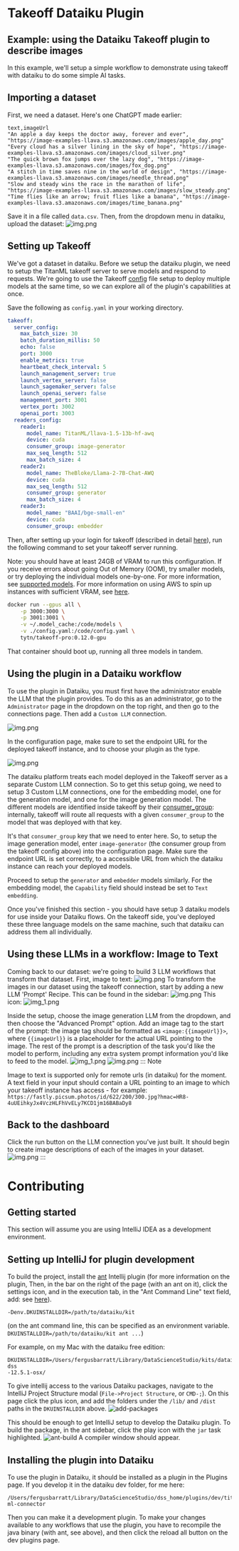 # Takeoff Dataiku Plugin

## Example: using the Dataiku Takeoff plugin to describe images

In this example, we'll setup a simple workflow to demonstrate using takeoff
with dataiku to do some simple AI tasks.

## Importing a dataset

First, we need a dataset. Here's one ChatGPT made earlier:

```csv
text,imageUrl
"An apple a day keeps the doctor away, forever and ever", "https://image-examples-llava.s3.amazonaws.com/images/apple_day.png"
"Every cloud has a silver lining in the sky of hope", "https://image-examples-llava.s3.amazonaws.com/images/cloud_silver.png"
"The quick brown fox jumps over the lazy dog", "https://image-examples-llava.s3.amazonaws.com/images/fox_dog.png"
"A stitch in time saves nine in the world of design", "https://image-examples-llava.s3.amazonaws.com/images/needle_thread.png"
"Slow and steady wins the race in the marathon of life", "https://image-examples-llava.s3.amazonaws.com/images/slow_steady.png"
"Time flies like an arrow; fruit flies like a banana", "https://image-examples-llava.s3.amazonaws.com/images/time_banana.png"
```

Save it in a file called `data.csv`. Then, from the dropdown menu in dataiku,
upload the dataset:
![img.png](docs-images/upload-dataset.png)

## Setting up Takeoff

We've got a dataset in dataiku. Before we setup the dataiku plugin, we need
to setup the TitanML takeoff server to serve models and respond to requests.
We're going to use the
Takeoff [config](https://docs.titanml.co/docs/Docs/model_management/manifests)
file setup to deploy multiple
models at the same time, so we can explore all of the plugin's capabilities
at once.

Save the following as `config.yaml` in your working directory.

```yaml
takeoff:
  server_config:
    max_batch_size: 30
    batch_duration_millis: 50
    echo: false
    port: 3000
    enable_metrics: true
    heartbeat_check_interval: 5
    launch_management_server: true
    launch_vertex_server: false
    launch_sagemaker_server: false
    launch_openai_server: false
    management_port: 3001
    vertex_port: 3002
    openai_port: 3003
  readers_config:
    reader1:
      model_name: TitanML/llava-1.5-13b-hf-awq
      device: cuda
      consumer_group: image-generator
      max_seq_length: 512
      max_batch_size: 4
    reader2:
      model_name: TheBloke/Llama-2-7B-Chat-AWQ
      device: cuda
      max_seq_length: 512
      consumer_group: generator
      max_batch_size: 4
    reader3:
      model_name: "BAAI/bge-small-en"
      device: cuda
      consumer_group: embedder 
```

Then, after setting up your login for takeoff (described in detail
[here](https://docs.titanml.co/docs/Docs/launching/accessing_takeoff)),
run the following command to set your takeoff server running.

Note: you
should have at least 24GB of VRAM to run this configuration. If you receive
errors about going Out of Memory (OOM), try smaller models, or try deploying
the individual models one-by-one. For more information, see
[supported models](https://docs.titanml.co/docs/Docs/launching/supported_models).
For more information on using AWS to spin up instances with sufficient VRAM,
see [here](https://docs.titanml.co/docs/Docs/integrations/aws).

```bash
docker run --gpus all \
    -p 3000:3000 \
    -p 3001:3001 \
    -v ~/.model_cache:/code/models \
    -v ./config.yaml:/code/config.yaml \
    tytn/takeoff-pro:0.12.0-gpu
```

That container should boot up, running all three models in tandem.

## Using the plugin in a Dataiku workflow

To use the plugin in Dataiku, you must first have the administrator enable
the LLM that the plugin provides. To do this as an administrator, go to the
`Administrator` page in the dropdown on the top right, and then go to the
connections page. Then add a `Custom LLM` connection.

![img.png](docs-images/custom-llm-connection.png)

In the configuration
page, make sure to set the endpoint URL for the deployed takeoff instance,
and to choose your plugin as the type.

![img.png](docs-images/connection-setup-info.png)

The dataiku platform treats each model deployed in the Takeoff server as a
separate Custom LLM connection. So to get this setup going, we need to setup
3 Custom LLM connections, one for the embedding model, one for the
generation model, and one for the image generation model. The different
models are identified inside takeoff by
their [consumer_group](https://docs.titanml.co/docs/Docs/model_management/readers):
internally,
takeoff will route all requests with a given `consumer_group` to the
model that was deployed with that key.

It's that `consumer_group` key that we need to enter here. So, to setup the
image generation model, enter `image-generator` (the consumer group from the
takeoff config above) into the configuration page. Make sure the endpoint
URL is set correctly, to a accessible URL from which the dataiku
instance can reach your deployed models.

Proceed to setup the `generator` and `embedder` models similarly. For the
embedding model, the `Capability` field should instead be set to `Text
embedding`.

Once you've finished this section - you should have setup 3 dataiku models for
use inside your Dataiku flows. On the takeoff side, you've deployed these
three language models on the same machine, such that dataiku can address
them all individually.

## Using these LLMs in a workflow: Image to Text

Coming back to our dataset: we're going to build 3 LLM workflows that
transform that dataset. First, image to text:
![img.png](docs-images/image-to-text-highlight.png)
To transform the images in our dataset using the takeoff connection, start
by adding a new LLM 'Prompt' Recipe. This can be found in the sidebar:
![img.png](docs-images/sidebar-highlight.png)
This icon:
![img_1.png](docs-images/prompt-highlight.png)

Inside the setup, choose the image generation LLM from the dropdown, and
then choose the "Advanced Prompt" option. Add an image tag to the start of
the prompt: the image tag should be formatted as `<image:{{imageUrl}}>`,
where `{{imageUrl}}` is a placeholder for the actual URL pointing to the
image. The rest of the prompt is a description of the task you'd like the
model to perform, including any extra system prompt information you'd like
to feed to the model.
![img_1.png](docs-images/image-to-text-setup-1.png)
![img.png](docs-images/image-to-text-setup-2.png)
::: Note

Image to text is supported only for remote urls (in dataiku) for the moment. A
text field
in your input should contain a URL pointing to an image to which your takeoff
instance has access - for
example: `https://fastly.picsum.photos/id/622/200/300.jpg?hmac=HR8-4uUEihkyJx4VczHLFhVvELy7KCD1jm16BABaDy8`

## Back to the dashboard

Click the run button on the LLM connection you've just built. It should
begin to create image descriptions of each of the images in your dataset.
![img.png](docs-images/image-generation-run.png)
:::

# Contributing

## Getting started

This section will assume you are using IntelliJ IDEA as a development
environment.

## Setting up IntelliJ for plugin development

To build the project, install the [ant](https://ant.apache.org/) Intellij
plugin (for more information on the plugin,
Then, in the bar on the right of the page (with an ant on it), click the
settings icon, and in the execution tab, in the "Ant Command Line" text
field, add:
see [here](https://www.jetbrains.com/help/idea/ant.html)).

```
-Denv.DKUINSTALLDIR=/path/to/dataiku/kit
```

(on the ant command line, this can be specified as an environment variable.
`DKUINSTALLDIR=/path/to/dataiku/kit ant ...`)

For example, on my Mac with the dataiku free edition:

```
DKUINSTALLDIR=/Users/fergusbarratt/Library/DataScienceStudio/kits/dataiku-dss
-12.5.1-osx/
```

To give intellij access to the various Dataiku packages, navigate to the
IntelliJ Project Structure modal (`File->Project Structure`, or `CMD-;`). On
this
page
click the plus icon, and add the folders under the `/lib/` and `/dist` paths
in the `DKUINSTALLDIR` above.
![add-packages](docs-images/add-packages.png)

This should be enough to get IntelliJ setup to develop the Dataiku plugin.
To build the package, in the ant sidebar, click the play icon with the `jar`
task highlighted.
![ant-build](docs-images/ant-build.png)
A compiler window should appear.

## Installing the plugin into Dataiku

To use the plugin in Dataiku, it should be installed as a plugin in the
Plugins page. If you develop it in the dataiku dev folder, for me here:

```
/Users/fergusbarratt/Library/DataScienceStudio/dss_home/plugins/dev/titan-ml-connector
```

Then you can make it a development plugin. To make your changes available to
any workflows that use the plugin, you have to recompile the java binary
(with ant, see above),
and then click the reload all button on the dev plugins page.
